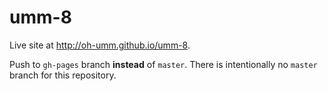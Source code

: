# umm-8
Live site at http://oh-umm.github.io/umm-8.

Push to `gh-pages` branch **instead** of `master`. There is intentionally no `master` branch for this repository.

